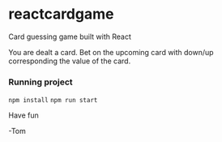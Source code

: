 # reactcardgame
Card guessing game built with React

You are dealt a card.
Bet on the upcoming card with down/up corresponding the value of the card.

### Running project
`npm install`
`npm run start`

Have fun

-Tom
